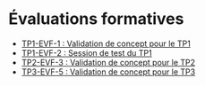# Évaluations formatives

<!-- start-replace-subnav -->
* [TP1-EVF-1 : Validation de concept pour le TP1](/03-evaluations/formatives/01-validation-tp1/)
* [TP1-EVF-2 : Session de test du TP1](/03-evaluations/formatives/02-session-test-tp1/)
* [TP2-EVF-3 : Validation de concept pour le TP2](/03-evaluations/formatives/21-validation-tp2/)
* [TP3-EVF-5 : Validation de concept pour le TP3](/03-evaluations/formatives/91-elaboration-tp3/)
<!-- end-replace-subnav -->
